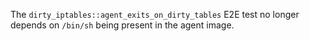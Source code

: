 The `dirty_iptables::agent_exits_on_dirty_tables` E2E test no longer depends on `/bin/sh` being present in the agent image.
